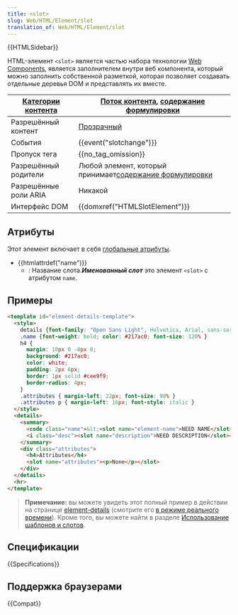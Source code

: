 ```yaml
---
title: <slot>
slug: Web/HTML/Element/slot
translation_of: Web/HTML/Element/slot
---
```


{{HTMLSidebar}}

HTML-элемент `<slot>` является частью набора технологии [Web Components](/ru/docs/Web/Web_Components), является заполнителем внутри веб компонента, который можно заполнить собственной разметкой, которая позволяет создавать отдельные деревья DOM и представлять их вместе.

| [Категории контента](/ru/docs/Web/HTML/Content_categories) | [Поток контента](/ru/docs/Web/HTML/Content_categories#Flow_content), [содержание формулировки](/ru/docs/Web/HTML/Content_categories#Phrasing_content) |
| ---------------------------------------------------------- | ----------------------------------------------------------------------------------------------------------------------------------------------------- |
| Разрешённый контент                                        | [Прозрачный](/ru/docs/Web/HTML/Content_categories#Transparent_content_model)                                                                          |
| События                                                    | {{event("slotchange")}}                                                                                                                      |
| Пропуск тега                                               | {{no_tag_omission}}                                                                                                                              |
| Разрешённый родители                                       | Любой элемент, который принимает[содержание формулировки](/ru/docs/Web/HTML/Content_categories#Phrasing_content)                                     |
| Разрешённые роли ARIA                                      | Никакой                                                                                                                                               |
| Интерфейс DOM                                              | {{domxref("HTMLSlotElement")}}                                                                                                              |

## Атрибуты

Этот элемент включает в себя [глобальные атрибуты](/ru/docs/Web/HTML/Global_attributes).

- {{htmlattrdef("name")}}
  - : Название слота._**Именованный слот**_ это элемент `<slot>` с атрибутом `name`.

## Примеры

```html
<template id="element-details-template">
  <style>
    details {font-family: "Open Sans Light", Helvetica, Arial, sans-serif }
    .name {font-weight: bold; color: #217ac0; font-size: 120% }
    h4 {
      margin: 10px 0 -8px 0;
      background: #217ac0;
      color: white;
      padding: 2px 6px;
      border: 1px solid #cee9f9;
      border-radius: 4px;
    }
    .attributes { margin-left: 22px; font-size: 90% }
    .attributes p { margin-left: 16px; font-style: italic }
  </style>
  <details>
    <summary>
      <code class="name">&lt;<slot name="element-name">NEED NAME</slot>&gt;</code>
      <i class="desc"><slot name="description">NEED DESCRIPTION</slot></i>
    </summary>
    <div class="attributes">
      <h4>Attributes</h4>
      <slot name="attributes"><p>None</p></slot>
    </div>
  </details>
  <hr>
</template>
```

> **Примечание:** вы можете увидеть этот полный пример в действии на странице [element-details](https://github.com/mdn/web-components-examples/tree/master/element-details) (смотрите его [в режиме реального времени](https://mdn.github.io/web-components-examples/element-details/)). Кроме того, вы можете найти в разделе [Использование шаблонов и слотов](/ru/docs/Web/Web_Components/Using_templates_and_slots).

## Спецификации

{{Specifications}}

## Поддержка браузерами

{{Compat}}
